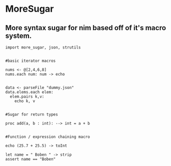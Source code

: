 # MoreSugar
## More syntax sugar for nim based off of it's macro system.

```
import more_sugar, json, strutils


#basic iterator macros

nums <- @[2,4,6,8]
nums.each num: num -> echo


data <- parseFile "dummy.json"
data.elems.each elem:
  elem.pairs k,v:
    echo k, v


#Sugar for return types

proc add(a, b : int): --> int = a + b


#Function / expression chaining macro

echo (25.7 + 25.5) -> toInt

let name = " Boben " -> strip
assert name == "Boben"
```
